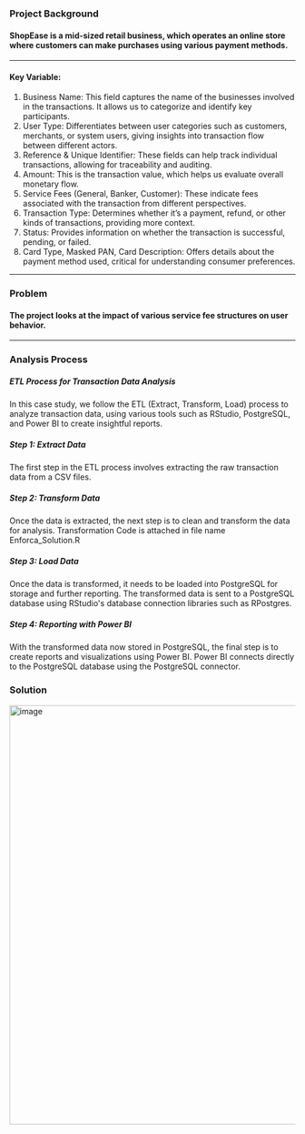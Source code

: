 ### Project Background
#### ShopEase is a mid-sized retail business, which operates an online store where customers can make purchases using various payment methods. 
---
#### Key Variable:
1.  Business Name: This field captures the name of the businesses involved in the transactions. It allows us to categorize and identify key participants.
2.  User Type: Differentiates between user categories such as customers, merchants, or system users, giving insights into transaction flow between different actors.
3.  Reference & Unique Identifier: These fields can help track individual transactions, allowing for traceability and auditing.
4.  Amount: This is the transaction value, which helps us evaluate overall monetary flow.
5.  Service Fees (General, Banker, Customer): These indicate fees associated with the transaction from different perspectives.
6.  Transaction Type: Determines whether it’s a payment, refund, or other kinds of transactions, providing more context.
7.  Status: Provides information on whether the transaction is successful, pending, or failed.
8.  Card Type, Masked PAN, Card Description: Offers details about the payment method used, critical for understanding consumer preferences.
---
### Problem
#### The project looks at the impact of various service fee structures on user behavior.
---
### Analysis Process

##### ETL Process for Transaction Data Analysis
In this case study, we follow the ETL (Extract, Transform, Load) process to analyze transaction 
data, using various tools such as RStudio, PostgreSQL, and Power BI to create insightful reports.

##### Step 1: Extract Data
The first step in the ETL process involves extracting the raw transaction data 
from a CSV files.

##### Step 2: Transform Data
Once the data is extracted, the next step is to clean and transform the data for analysis.
Transformation Code is attached in file name Enforca_Solution.R


##### Step 3: Load Data
Once the data is transformed, it needs to be loaded into PostgreSQL for storage and further 
reporting. The transformed data is sent to a PostgreSQL database using RStudio's database 
connection libraries such as RPostgres.


##### Step 4: Reporting with Power BI
With the transformed data now stored in PostgreSQL, the final step is to create reports and 
visualizations using Power BI. Power BI connects directly to the PostgreSQL database using 
the PostgreSQL connector.

### Solution
<img width="737" alt="image" src="https://github.com/user-attachments/assets/31bec266-3f23-4759-a78f-5bff895398bf">






